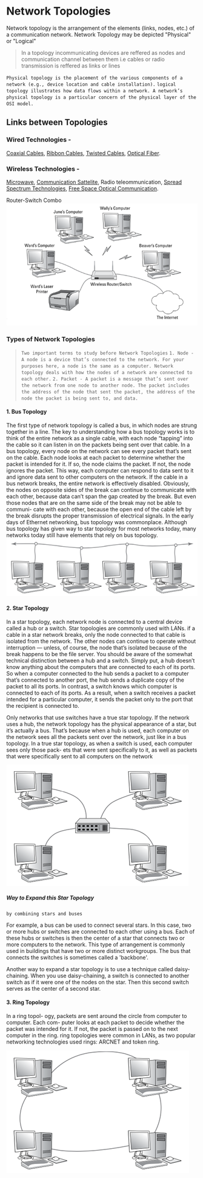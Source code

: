 # Network Topologies

Network topology is the arrangement of the elements (links, nodes, etc.) of a communication network. Network Topology may be depicted "Physical" or "Logical"
> In a topology incommunicating devices are reffered as nodes and communication channel between them i.e cables or radio transmission is reffered as links or lines

`Physical topology is the placement of the various components of a network (e.g., device location and cable installation).`
`logical topology illustrates how data flows within a network. A network’s physical topology is a particular concern of the physical layer of the OSI model.`

## Links between Topologies
### Wired Technologies -
[Coaxial Cables](https://en.wikipedia.org/wiki/Coaxial_cable),
[Ribbon Cables](https://en.wikipedia.org/wiki/Ribbon_cable),
[Twisted Cables](https://en.wikipedia.org/wiki/Twisted_pair),
[Optical Fiber](https://en.wikipedia.org/wiki/Optical_fiber).
### Wireless Technologies -
[Microwave](https://en.wikipedia.org/wiki/Microwave),
[Communication Sattelite](https://en.wikipedia.org/wiki/Communications_satellite),
Radio teleommunication,
[Spread Spectrum Technologies](https://en.wikipedia.org/wiki/Spread_spectrum),
[Free Space Optical Communication](https://en.wikipedia.org/wiki/Free-space_optical_communication).

Router-Switch Combo
![alt text](https://github.com/harshrajbedi/computer-networks/blob/main/Images/wireless-router-switch-combo.png "Image 1")


### Types of Network Topologies
> `Two important terms to study before Network Topologies` 
`1. Node - A node is a device that’s connected to the network. For your purposes here, a node is the same as a computer. Network topology deals with how the nodes of a network are connected to each other.`
`2. Packet - A packet is a message that’s sent over the network from one node to another node. The packet includes the address of the node that sent the packet, the address of the node the packet is being sent to, and data.`

#### 1. Bus Topology
The first type of network topology is called a bus, in which nodes are strung together in a line. The key to understanding how a bus topology works is to think of the entire network as a single cable, with each node “tapping” into the cable so it can listen in on the packets being sent over that cable.
In a bus topology, every node on the network can see every packet that’s sent on the cable. Each node looks at each packet to determine whether the packet is intended for it. If so, the node claims the packet. If not, the node ignores the packet. This way, each computer can respond to data sent to it and ignore data sent to other computers on the network.
If the cable in a bus network breaks, the entire network is effectively disabled. Obviously, the nodes on opposite sides of the break can continue to communicate with each other, because data can’t span the gap created by the break. But even those nodes that are on the same side of the break may not be able to communi- cate with each other, because the open end of the cable left by the break disrupts the proper transmission of electrical signals.
In the early days of Ethernet networking, bus topology was commonplace. Although bus topology has given way to star topology for most networks today, many networks today still have elements that rely on bus topology.
![alt text](https://github.com/harshrajbedi/computer-networks/blob/main/Images/bus-topology.png "Image 2")

#### 2. Star Topology
In a star topology, each network node is connected to a central device called a hub or a switch. Star topologies are commonly used with LANs.
if a cable in a star network breaks, only the node connected to that cable is isolated from the network. The other nodes can continue to operate without interruption — unless, of course, the node that’s isolated because of the break happens to be the file server.
You should be aware of the somewhat technical distinction between a hub and a switch. Simply put, a hub doesn’t know anything about the computers that are connected to each of its ports. So when a computer connected to the hub sends a packet to a computer that’s connected to another port, the hub sends a duplicate copy of the packet to all its ports. In contrast, a switch knows which computer is connected to each of its ports. As a result, when a switch receives a packet intended for a particular computer, it sends the packet only to the port that the recipient is connected to.

Only networks that use switches have a true star topology. If the network uses a hub, the network topology has the physical appearance of a star, but it’s actually a bus.
That’s because when a hub is used, each computer on the network sees all the packets sent over the network, just like in a bus topology. In a true star topology, as when a switch is used, each computer sees only those pack- ets that were sent specifically to it, as well as packets that were specifically sent to all computers on the network 

![alt text](https://github.com/harshrajbedi/computer-networks/blob/main/Images/star-topology.png)

##### Way to Expand this Star Topology
`by combining stars and buses`

For example, a bus can be used to connect several stars. In this case, two or more hubs or switches are connected to each other using a bus. Each of these hubs or switches is then the center of a star that connects two or more computers to the network. This type of arrangement is commonly used in buildings that have two or more distinct workgroups. The bus that connects the switches is sometimes called a 'backbone'.

Another way to expand a star topology is to use a technique called daisy-chaining. When you use daisy-chaining, a switch is connected to another switch as if it were one of the nodes on the star. Then this second switch serves as the center of a second star.

#### 3. Ring Topology
In a ring topol- ogy, packets are sent around the circle from computer to computer. Each com- puter looks at each packet to decide whether the packet was intended for it. If not, the packet is passed on to the next computer in the ring.
ring topologies were common in LANs, as two popular networking technologies used rings: ARCNET and token ring.

![alt text](https://github.com/harshrajbedi/computer-networks/blob/main/Images/ring-topology.png)











